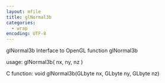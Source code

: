 ```yaml
---
layout: mfile
title: glNormal3b
categories:
  - wrap
encoding: UTF-8
---
```


glNormal3b  Interface to OpenGL function glNormal3b

usage:  glNormal3b( nx, ny, nz )

C function:  void glNormal3b(GLbyte nx, GLbyte ny, GLbyte nz)